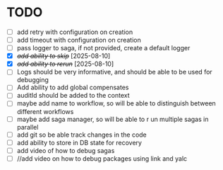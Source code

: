 # TODO 

* [ ] add retry with configuration on creation
* [ ] add timeout with configuration on creation
* [ ] pass logger to saga, if not provided, create a default logger
* [X] ~~*add ability to skip*~~ [2025-08-10]
* [X] ~~*add ability to rerun*~~ [2025-08-10]
* [ ] Logs should be very informative, and should be able to be used for debugging
* [ ] Add ability to add global compensates
* [ ] auditId should be added to the context
* [ ] maybe add name to workflow, so will be able to distinguish between different workflows
* [ ] maybe add saga manager, so will be able to r un multiple sagas in parallel
* [ ] add git so be able track changes in the code
* [ ] add ability to store in DB state for recovery
* [ ] add video of how to debug sagas
* [ ] //add video on how to debug packages using link and yalc
